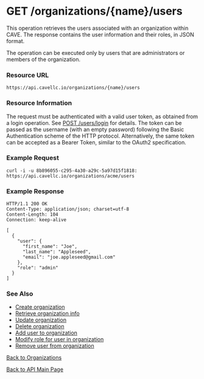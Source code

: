 # GET /organizations/{name}/users
This operation retrieves the users associated with an organization within CAVE. The response contains the user information and their roles, in JSON format.

The operation can be executed only by users that are administrators or members of the organization.

### Resource URL

`https://api.cavellc.io/organizations/{name}/users`

### Resource Information

The request must be authenticated with a valid user token, as obtained from a login operation. See [POST /users/login](../users/login.md) for details. The token can be passed as the username (with an empty password) following the Basic Authentication scheme of the HTTP protocol. Alternatively, the same token can be accepted as a Bearer Token, similar to the OAuth2 specification.

### Example Request

    curl -i -u 8b896055-c295-4a30-a29c-5a97d15f1818: https://api.cavellc.io/organizations/acme/users


### Example Response

    HTTP/1.1 200 OK
    Content-Type: application/json; charset=utf-8
    Content-Length: 104
    Connection: keep-alive
    
    [
      {
        "user": {
          "first_name": "Joe",
          "last_name": "Appleseed",
          "email": "joe.appleseed@gmail.com"
        },
        "role": "admin"
      }
    ]
    
### See Also

* [Create organization](create-org.md)
* [Retrieve organization info](get-org.md)
* [Update organization](update-org.md)
* [Delete organization](delete-org.md)
* [Add user to organization](add-org-user.md)
* [Modify role for user in organization](modify-org-user.md)
* [Remove user from organization](remove-org-user.md)

[Back to Organizations](README.md)

[Back to API Main Page](../api.md)
